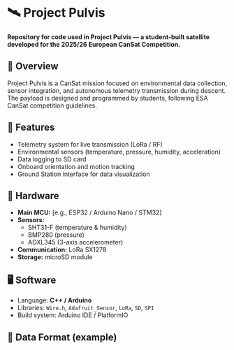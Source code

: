 # 🛰️ Project Pulvis

**Repository for code used in Project Pulvis — a student-built satellite developed for the 2025/26 European CanSat Competition.**

## 🚀 Overview
Project Pulvis is a CanSat mission focused on environmental data collection, sensor integration, and autonomous telemetry transmission during descent.  
The payload is designed and programmed by students, following ESA CanSat competition guidelines.

## 🧩 Features
- Telemetry system for live transmission (LoRa / RF)
- Environmental sensors (temperature, pressure, humidity, acceleration)
- Data logging to SD card
- Onboard orientation and motion tracking
- Ground Station interface for data visualization

## 🔧 Hardware
- **Main MCU:** [e.g., ESP32 / Arduino Nano / STM32]  
- **Sensors:**
  - SHT31-F (temperature & humidity)
  - BMP280 (pressure)
  - ADXL345 (3-axis accelerometer)
- **Communication:** LoRa SX1278
- **Storage:** microSD module

## 🖥️ Software
- Language: **C++ / Arduino**
- Libraries: `Wire.h`, `Adafruit_Sensor`, `LoRa`, `SD`, `SPI`
- Build system: Arduino IDE / PlatformIO

## 📡 Data Format (example)